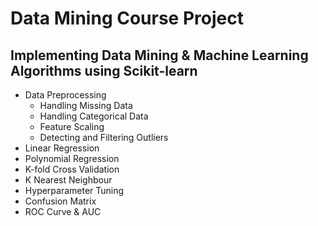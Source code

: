 # Data Mining Course Project
## Implementing Data Mining & Machine Learning Algorithms using Scikit-learn
- Data Preprocessing
  * Handling Missing Data
  * Handling Categorical Data
  * Feature Scaling
  * Detecting and Filtering Outliers
- Linear Regression
- Polynomial Regression
- K-fold Cross Validation
- K Nearest Neighbour
- Hyperparameter Tuning
- Confusion Matrix
- ROC Curve & AUC
